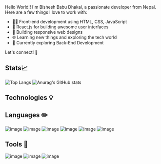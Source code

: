 Hello World!!
I'm Bishesh Babu Dhakal, a passionate developer from Nepal. Here are a few things I love to work with:

- 👨‍💻 Front-end development using HTML, CSS, JavaScript
- 🚀 React.js for building awesome user interfaces
- 📱 Building responsive web designs
- 🌐 Learning new things and exploring the tech world
- 🌱 Currently exploring Back-End Development

Let's connect! 🌟


## Stats📈
![Top Langs](https://github-readme-stats.vercel.app/api/top-langs/?username=krizifer&size_weight=0.5&count_weight=0.5) ![Anurag's GitHub stats](https://github-readme-stats.vercel.app/api?username=krizifer&show_icons=true&theme=dark)

Technologies 💡
--------------------------------------------------------------------------------------------------------------------

## Languages ✏️

![image](https://img.shields.io/badge/HTML5-E34F26?style=for-the-badge&logo=html5&logoColor=white) ![image](https://img.shields.io/badge/CSS3-1572B6?style=for-the-badge&logo=css3&logoColor=white) ![image](https://img.shields.io/badge/JavaScript-323330?style=for-the-badge&logo=javascript&logoColor=F7DF1E)  ![image](https://img.shields.io/badge/React-20232A?style=for-the-badge&logo=react&logoColor=61DAFB) ![image]( https://img.shields.io/badge/Tailwind_CSS-38B2AC?style=for-the-badge&logo=tailwind-css&logoColor=white)  ![image](https://img.shields.io/badge/ts--node-3178C6?style=for-the-badge&logo=ts-node&logoColor=white )	

## Tools 🔧

![image](https://img.shields.io/badge/VSCode-0078D4?style=for-the-badge&logo=visual%20studio%20code&logoColor=white) ![image](https://img.shields.io/badge/Figma-F24E1E?style=for-the-badge&logo=figma&logoColor=white) ![image]( https://img.shields.io/badge/Canva-%2300C4CC.svg?&style=for-the-badge&logo=Canva&logoColor=white 
)







